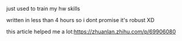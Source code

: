 just used to train my hw skills

written in less than 4 hours so i dont promise it's robust XD

this article helped me a lot:https://zhuanlan.zhihu.com/p/69906080
